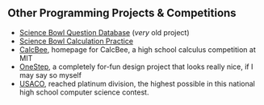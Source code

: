 ## Other Programming Projects & Competitions

- [Science Bowl Question Database](doeqs.clive.io) (*very* old project)
- [Science Bowl Calculation Practice](cchan.github.io/doecalc)
- [CalcBee](calcbee.org), homepage for CalcBee, a high school calculus competition at MIT
- [OneStep](cchan.github.io/onestep), a completely for-fun design project that looks really nice, if I may say so myself
- [USACO](usaco.org), reached platinum division, the highest possible in this national high school computer science contest.
